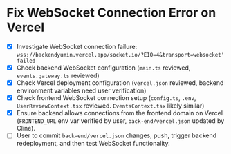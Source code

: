 # Fix WebSocket Connection Error on Vercel

- [x] Investigate WebSocket connection failure: `wss://backendyumin.vercel.app/socket.io/?EIO=4&transport=websocket' failed`
- [x] Check backend WebSocket configuration (`main.ts` reviewed, `events.gateway.ts` reviewed)
- [x] Check Vercel deployment configuration (`vercel.json` reviewed, backend environment variables need user verification)
- [x] Check frontend WebSocket connection setup (`config.ts`, `.env`, `UserReviewContext.tsx` reviewed. `EventsContext.tsx` likely similar)
- [x] Ensure backend allows connections from the frontend domain on Vercel (`FRONTEND_URL` env var verified by user, `back-end/vercel.json` updated by Cline).
- [ ] User to commit `back-end/vercel.json` changes, push, trigger backend redeployment, and then test WebSocket functionality.
